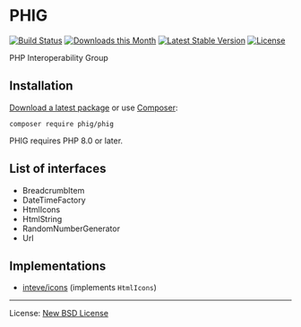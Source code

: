 # PHIG

[![Build Status](https://github.com/phig-org/phig/workflows/Build/badge.svg)](https://github.com/phig-org/phig/actions)
[![Downloads this Month](https://img.shields.io/packagist/dm/phig/phig.svg)](https://packagist.org/packages/phig/phig)
[![Latest Stable Version](https://poser.pugx.org/phig/phig/v/stable)](https://github.com/phig-org/phig/releases)
[![License](https://img.shields.io/badge/license-New%20BSD-blue.svg)](https://github.com/phig-org/phig/blob/master/license.md)

PHP Interoperability Group


## Installation

[Download a latest package](https://github.com/phig-org/phig/releases) or use [Composer](http://getcomposer.org/):

```
composer require phig/phig
```

PHIG requires PHP 8.0 or later.


## List of interfaces

* BreadcrumbItem
* DateTimeFactory
* HtmlIcons
* HtmlString
* RandomNumberGenerator
* Url


## Implementations

* [inteve/icons](https://github.com/inteve/icons) (implements `HtmlIcons`)


------------------------------

License: [New BSD License](license.md)

